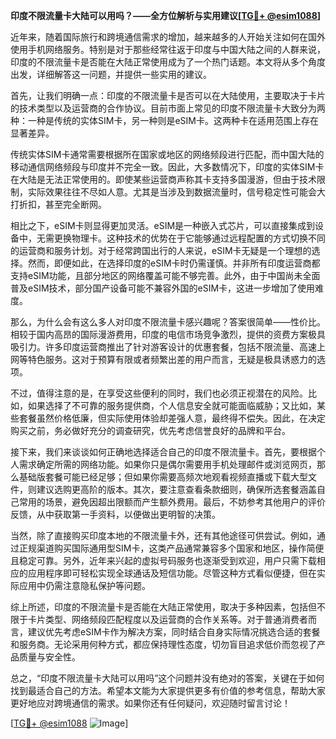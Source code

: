 **印度不限流量卡大陆可以用吗？——全方位解析与实用建议[[TG💪+ @esim1088](https://t.me/s/esim1088)]**

近年来，随着国际旅行和跨境通信需求的增加，越来越多的人开始关注如何在国外使用手机网络服务。特别是对于那些经常往返于印度与中国大陆之间的人群来说，印度的不限流量卡是否能在大陆正常使用成为了一个热门话题。本文将从多个角度出发，详细解答这一问题，并提供一些实用的建议。

首先，让我们明确一点：印度的不限流量卡是否可以在大陆使用，主要取决于卡片的技术类型以及运营商的合作协议。目前市面上常见的印度不限流量卡大致分为两种：一种是传统的实体SIM卡，另一种则是eSIM卡。这两种卡在适用范围上存在显著差异。

传统实体SIM卡通常需要根据所在国家或地区的网络频段进行匹配，而中国大陆的移动通信网络频段与印度并不完全一致。因此，大多数情况下，印度的实体SIM卡在大陆是无法正常使用的。即使某些运营商声称其卡支持多国漫游，但由于技术限制，实际效果往往不尽如人意。尤其是当涉及到数据流量时，信号稳定性可能会大打折扣，甚至完全断网。

相比之下，eSIM卡则显得更加灵活。eSIM是一种嵌入式芯片，可以直接集成到设备中，无需更换物理卡。这种技术的优势在于它能够通过远程配置的方式切换不同的运营商和服务计划。对于经常跨国出行的人来说，eSIM卡无疑是一个理想的选择。然而，即便如此，在选择印度的eSIM卡时仍需谨慎。并非所有印度运营商都支持eSIM功能，且部分地区的网络覆盖可能不够完善。此外，由于中国尚未全面普及eSIM技术，部分国产设备可能不兼容外国的eSIM卡，这进一步增加了使用难度。

那么，为什么会有这么多人对印度不限流量卡感兴趣呢？答案很简单——性价比。相较于国内高昂的国际漫游费用，印度的电信市场竞争激烈，提供的资费方案极具吸引力。许多印度运营商推出了针对游客设计的优惠套餐，包括不限流量、高速上网等特色服务。这对于预算有限或者频繁出差的用户而言，无疑是极具诱惑力的选项。

不过，值得注意的是，在享受这些便利的同时，我们也必须正视潜在的风险。比如，如果选择了不可靠的服务提供商，个人信息安全就可能面临威胁；又比如，某些套餐虽然价格低廉，但实际使用体验却差强人意，最终得不偿失。因此，在决定购买之前，务必做好充分的调查研究，优先考虑信誉良好的品牌和平台。

接下来，我们来谈谈如何正确地选择适合自己的印度不限流量卡。首先，要根据个人需求确定所需的网络功能。如果你只是偶尔需要用手机处理邮件或浏览网页，那么基础版套餐可能已经足够；但如果你需要高频次地观看视频直播或下载大型文件，则建议选购更高阶的版本。其次，要注意查看条款细则，确保所选套餐涵盖自己常用的场景，避免因超出限额而产生额外费用。最后，不妨参考其他用户的评价反馈，从中获取第一手资料，以便做出更明智的决策。

当然，除了直接购买印度本地的不限流量卡外，还有其他途径可供尝试。例如，通过正规渠道购买国际通用型SIM卡，这类产品通常兼容多个国家和地区，操作简便且稳定可靠。另外，近年来兴起的虚拟号码服务也逐渐受到欢迎，用户只需下载相应的应用程序即可轻松实现全球通话及短信功能。尽管这种方式看似便捷，但在实际应用中仍需注意隐私保护等问题。

综上所述，印度的不限流量卡是否能在大陆正常使用，取决于多种因素，包括但不限于卡片类型、网络频段匹配程度以及运营商的合作关系等。对于普通消费者而言，建议优先考虑eSIM卡作为解决方案，同时结合自身实际情况挑选合适的套餐和服务商。无论采用何种方式，都应保持理性态度，切勿盲目追求低价而忽视了产品质量与安全性。

总之，“印度不限流量卡大陆可以用吗”这个问题并没有绝对的答案，关键在于如何找到最适合自己的方法。希望本文能为大家提供更多有价值的参考信息，帮助大家更好地应对跨境通信的需求。如果你还有任何疑问，欢迎随时留言讨论！

[[TG💪+ @esim1088](https://t.me/s/esim1088) ![Image](https://i.postimg.cc/4NQfJmqS/Snipaste-2025-05-13-00-14-12.png)]